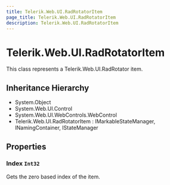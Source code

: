 ```yaml
---
title: Telerik.Web.UI.RadRotatorItem
page_title: Telerik.Web.UI.RadRotatorItem
description: Telerik.Web.UI.RadRotatorItem
---
```


# Telerik.Web.UI.RadRotatorItem

This class represents a Telerik.Web.UI.RadRotator item.

## Inheritance Hierarchy

* System.Object
* System.Web.UI.Control
* System.Web.UI.WebControls.WebControl
* Telerik.Web.UI.RadRotatorItem : IMarkableStateManager, INamingContainer, IStateManager

## Properties

###  Index `Int32`

Gets the zero based index of the item.

